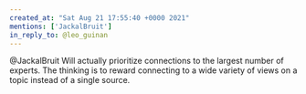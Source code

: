 ```yaml
---
created_at: "Sat Aug 21 17:55:40 +0000 2021"
mentions: ['JackalBruit']
in_reply_to: @leo_guinan
---
```


@JackalBruit Will actually prioritize connections to the largest number of experts. The thinking is to reward connecting to a wide variety of views on a topic instead of a single source.